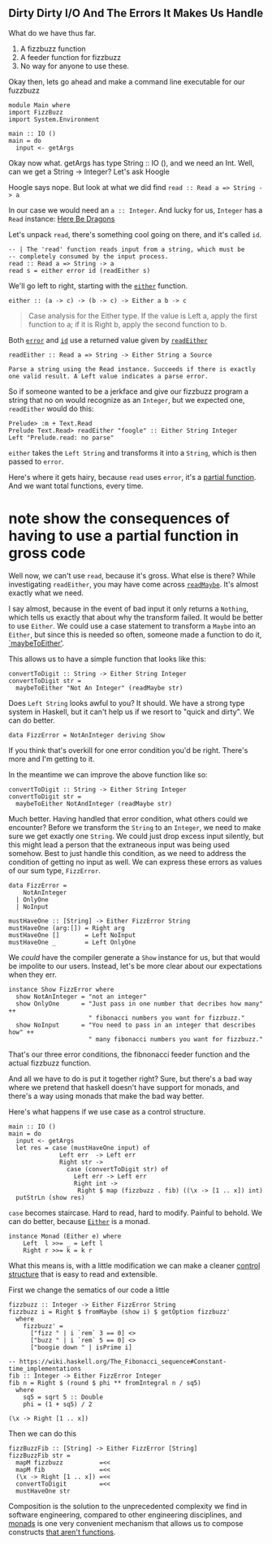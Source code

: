 ## Dirty Dirty I/O And The Errors It Makes Us Handle

What do we have thus far.

1. A fizzbuzz function
2. A feeder function for fizzbuzz
3. No way for anyone to use these.

Okay then, lets go ahead and make a command line executable for our fuzzbuzz

```
module Main where
import FizzBuzz
import System.Environment

main :: IO ()
main = do
  input <- getArgs
```  

Okay now what. getArgs has type String :: IO (), and we need an Int.
Well, can we get a String -> Integer? Let's ask Hoogle

Hoogle says nope. But look at what we did find
`read :: Read a => String -> a`

In our case we would need an `a :: Integer`. And lucky for us,
`Integer` has a `Read` instance:
[Here Be Dragons](http://hackage.haskell.org/package/base-4.8.1.0/docs/src/GHC.Read.html#line-464)

Let's unpack `read`, there's something cool going on there, and it's called
`id`.

```
-- | The 'read' function reads input from a string, which must be
-- completely consumed by the input process.
read :: Read a => String -> a
read s = either error id (readEither s)
```
We'll go left to right, starting with the [`either`](https://hackage.haskell.org/package/base-4.8.1.0/docs/Data-Either.html) function.
```
either :: (a -> c) -> (b -> c) -> Either a b -> c 
```
>    Case analysis for the Either type. If the value is Left a, apply the first function to a; if it is Right b, apply the second function to b.

Both [`error`](http://hackage.haskell.org/package/base-4.8.1.0/docs/Prelude.html#v:error) and [`id`](http://hackage.haskell.org/package/base-4.8.1.0/docs/Prelude.html#v:id) use a returned value given by [`readEither`](https://hackage.haskell.org/package/base-4.8.1.0/docs/Text-Read.html)

```
readEither :: Read a => String -> Either String a Source

Parse a string using the Read instance. Succeeds if there is exactly one valid result. A Left value indicates a parse error.
```
So if someone wanted to be a jerkface and give our fizzbuzz program a string that no on would recognize as an `Integer`, but we expected one, `readEither` would do this:
```
Prelude> :m + Text.Read
Prelude Text.Read> readEither "foogle" :: Either String Integer
Left "Prelude.read: no parse"
```
`either` takes the `Left String` and transforms it into a `String`, which is then passed to `error`.

Here's where it gets hairy, because `read` uses `error`, it's a [partial function](https://wiki.haskell.org/Partial_functions). And we want total functions,
every time.
# note show the consequences of having to use a partial function in gross code #

Well now, we can't use `read`, because it's gross. What else is there? While investigating `readEither`, you may have come across [`readMaybe`](https://hackage.haskell.org/package/base-4.8.1.0/docs/Text-Read.html). It's almost exactly what we need.

I say almost, because in the event of bad input it only returns a `Nothing`, which tells us exactly that about why the transform failed. It would be better to use `Either`. We could use a case statement to transform a `Maybe` into an `Either`, but since this is needed so often, someone made a function to do it, [`maybeToEither'](https://hackage.haskell.org/package/MissingH-1.3.0.1/docs/Data-Either-Utils.html).

This allows us to have a simple function that looks like this:
```
convertToDigit :: String -> Either String Integer
convertToDigit str =
  maybeToEither "Not An Integer" (readMaybe str)
```

Does `Left String` looks awful to you? It should. We have a strong type system in Haskell, but it can't help us if we resort to "quick and dirty". We can do better.

```
data FizzError = NotAnInteger deriving Show
```

If you think that's overkill for one error condition you'd be right. There's more and I'm getting to it.

In the meantime we can improve the above function like so:

```
convertToDigit :: String -> Either String Integer
convertToDigit str =
  maybeToEither NotAndInteger (readMaybe str)
```

Much better. Having handled that error condition, what others could we encounter? Before we transform the `String` to an `Integer`, we need to make sure we get exactly one `String`. We could just drop excess input silently, but this might 
lead a person that the extraneous input was being used somehow. Best to just 
handle this condition, as we need to address the condition of getting no
input as well. We can express these errors as values of our sum type, `FizzError`.

```
data FizzError =
    NotAnInteger
  | OnlyOne
  | NoInput

mustHaveOne :: [String] -> Either FizzError String
mustHaveOne (arg:[]) = Right arg
mustHaveOne []       = Left NoInput
mustHaveOne _        = Left OnlyOne
```

We *could* have the compiler generate a `Show` instance for us, but that
would be impolite to our users. Instead, let's be more clear about our 
expectations when they err.

```
instance Show FizzError where
  show NotAnInteger = "not an integer"
  show OnlyOne      = "Just pass in one number that decribes how many" ++
                      " fibonacci numbers you want for fizzbuzz."
  show NoInput      = "You need to pass in an integer that describes how" ++
                      " many fibonacci numbers you want for fizzbuzz."
```

That's our three error conditions, the fibnonacci feeder function and 
the actual fizzbuzz function.

And all we have to do is put it together right?
Sure, but there's a bad way where we pretend that haskell doesn't have
support for monads, and there's a way using monads that make the bad way better.


Here's what happens if we use case as a control structure.

```
main :: IO ()
main = do
  input <- getArgs
  let res = case (mustHaveOne input) of
              Left err  -> Left err
              Right str ->
                case (convertToDigit str) of
                  Left err -> Left err
                  Right int ->
                   Right $ map (fizzbuzz . fib) ((\x -> [1 .. x]) int)
  putStrLn (show res)
```

`case` becomes staircase. Hard to read, hard to modify. Painful to behold.
We can do better, because [`Either`](https://hackage.haskell.org/package/base-4.8.1.0/docs/Data-Either.html) is a monad.
```
instance Monad (Either e) where
    Left  l >>= _ = Left l
    Right r >>= k = k r
```
What this means is, with a little modification we can make a cleaner
[control structure](https://www.fpcomplete.com/school/starting-with-haskell/basics-of-haskell/10_Error_Handling) that is easy to read and extensible.

First we change the sematics of our code a little
```
fizzbuzz :: Integer -> Either FizzError String
fizzbuzz i = Right $ fromMaybe (show i) $ getOption fizzbuzz'
  where
    fizzbuzz' =
      ["fizz " | i `rem` 3 == 0] <>
      ["buzz " | i `rem` 5 == 0] <>
      ["boogie down " | isPrime i]
```
```
-- https://wiki.haskell.org/The_Fibonacci_sequence#Constant-time_implementations
fib :: Integer -> Either FizzError Integer
fib n = Right $ (round $ phi ** fromIntegral n / sq5)
  where
    sq5 = sqrt 5 :: Double
    phi = (1 + sq5) / 2
```
```
(\x -> Right [1 .. x])
```

Then we can do this
```
fizzBuzzFib :: [String] -> Either FizzError [String]
fizzBuzzFib str =
  mapM fizzbuzz          =<<
  mapM fib               =<<
  (\x -> Right [1 .. x]) =<<
  convertToDigit         =<<
  mustHaveOne str
```

Composition is the solution to the unprecedented complexity we find in software engineering, compared to other engineering disciplines, and [monads](https://www.youtube.com/watch?v=ZhuHCtR3xq8) is one very convenient mechanism that allows
us to compose constructs [that aren't functions](http://adit.io/posts/2013-04-17-functors,_applicatives,_and_monads_in_pictures.html).


